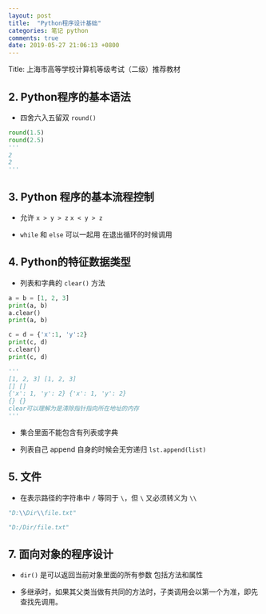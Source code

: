 ```yaml
---
layout: post
title:  "Python程序设计基础"
categories: 笔记 python
comments: true
date: 2019-05-27 21:06:13 +0800
---
```


Title: 上海市高等学校计算机等级考试（二级）推荐教材

## 2. Python程序的基本语法

* 四舍六入五留双 `round()`

```python
round(1.5)
round(2.5)
'''
2
2
'''
```

## 3. Python 程序的基本流程控制

* 允许 `x > y > z` `x < y > z`

* `while` 和 `else` 可以一起用 在退出循环的时候调用

## 4. Python的特征数据类型

* 列表和字典的 `clear()` 方法

```py
a = b = [1, 2, 3]
print(a, b)
a.clear()
print(a, b)

c = d = {'x':1, 'y':2}
print(c, d)
c.clear()
print(c, d)

'''
[1, 2, 3] [1, 2, 3]
[] []
{'x': 1, 'y': 2} {'x': 1, 'y': 2}
{} {}
clear可以理解为是清除指针指向所在地址的内存
'''
```

* 集合里面不能包含有列表或字典

* 列表自己 append 自身的时候会无穷递归 `lst.append(list)`

## 5. 文件

* 在表示路径的字符串中 `/` 等同于 `\`，但 `\` 又必须转义为 `\\`

```python
"D:\\Dir\\file.txt"

"D:/Dir/file.txt"
```

## 7. 面向对象的程序设计

* `dir()` 是可以返回当前对象里面的所有参数 包括方法和属性

* 多继承时，如果其父类当做有共同的方法时，子类调用会以第一个为准，即先查找先调用。